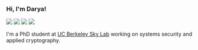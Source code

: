### Hi, I'm Darya!

<a href="https://twitter.com/daryakaviani" target="_blank"><img src="https://img.shields.io/badge/Twitter-%40daryakaviani-28a8ea"></a>
<a href="https://www.linkedin.com/in/darya-kaviani-674140142/" target="_blank"><img src="https://img.shields.io/badge/LinkedIn-daryakaviani-informational"></a>
<a href="mailto:daryakaviani@berkeley.edu"><img src="https://img.shields.io/badge/Email-darya%40berkeley.edu-green"></a>
<a href="https://daryakaviani.com" target="_blank"><img src="https://img.shields.io/badge/Personal%20Site-daryakaviani.com-yellow"></a>

I'm a PhD student at [UC Berkeley Sky Lab](https://sky.cs.berkeley.edu/) working on systems security and applied cryptography.
